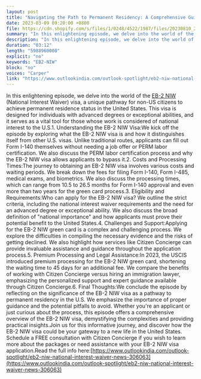 ```yaml
---
layout: post
title: "Navigating the Path to Permanent Residency: A Comprehensive Guide to the EB-2 NIW Visa"
date: 2023-03-09 09:20:00 +0800
file: https://cdn.shopify.com/s/files/1/0248/4522/1987/files/20230810_2.mp3?v=1691631921
summary: "In this enlightening episode, we delve into the world of the EB-2 NIW (National Interest Waiver) visa, a unique pathway for non-US citizens to achieve permanent residence status in the United States. This visa is designed for individuals with advanced degrees or exceptional abilities, and it serves as a vital tool for those whose work is considered of national interest to the U.S.1. Understanding the EB-2 NIW Visa:We kick off the episode by exploring what the EB-2 NIW visa is and how it distinguishes itself from other U.S. visas. Unlike traditional routes, applicants can fill out Form I-140 themselves without needing a job offer or PERM labor certification. We also discuss the PERM labor certification process and why the EB-2 NIW visa allows applicants to bypass it.2. Costs and Processing Times:The journey to obtaining an EB-2 NIW visa involves various costs and waiting periods. We break down the fees for filing Form I-140, Form I-485, medical exams, and biometrics. We also discuss the processing times, which can range from 10.5 to 26.5 months for Form I-140 approval and even more than two years for the green card process.3. Eligibility and Requirements:Who can apply for the EB-2 NIW visa? We outline the strict criteria, including the national interest waiver requirements and the need for an advanced degree or exceptional ability. We also discuss the broad definition of "national importance" and how applicants must prove their potential benefit to the United States.4. Challenges and Support:Applying for the EB-2 NIW green card is a complex and challenging process. We explore the difficulties in compiling the necessary evidence and the risks of getting declined. We also highlight how services like Citizen Concierge can provide invaluable assistance and guidance throughout the application process.5. Premium Processing and Legal Assistance:In 2023, the USCIS introduced premium processing for the EB-2 NIW green card, shortening the waiting time to 45 days for an additional fee. We compare the benefits of working with Citizen Concierge versus hiring an immigration lawyer, emphasizing the personalized support and expert guidance available through Citizen Concierge.6. Final Thoughts:We conclude the episode by reflecting on the significance of the EB-2 NIW visa as a pathway to permanent residency in the U.S. We emphasize the importance of proper guidance and the potential pitfalls to avoid. Whether you're an applicant or just curious about the process, this episode offers a comprehensive overview of the EB-2 NIW visa, demystifying the complexities and providing practical insights.Join us for this informative journey, and discover how the EB-2 NIW visa could be your gateway to a new life in the United States. Schedule a FREE consultation with Citizen Concierge if you wish to learn more about the packages or need assistance with your EB-2 NIW visa application."
description: "In this enlightening episode, we delve into the world of the <a href='https://www.outlookindia.com/outlook-spotlight/eb2-niw-national-interest-waiver-news-306063'>EB-2 NIW</a> (National Interest Waiver) visa, a unique pathway for non-US citizens to achieve permanent residence status in the United States. This visa is designed for individuals with advanced degrees or exceptional abilities, and it serves as a vital tool for those whose work is considered of national interest to the U.S.1. Understanding the EB-2 NIW Visa:We kick off the episode by exploring what the EB-2 NIW visa is and how it distinguishes itself from other U.S. visas. Unlike traditional routes, applicants can fill out Form I-140 themselves without needing a job offer or PERM labor certification. We also discuss the PERM labor certification process and why the EB-2 NIW visa allows applicants to bypass it.2. Costs and Processing Times:The journey to obtaining an EB-2 NIW visa involves various costs and waiting periods. We break down the fees for filing Form I-140, Form I-485, medical exams, and biometrics. We also discuss the processing times, which can range from 10.5 to 26.5 months for Form I-140 approval and even more than two years for the green card process.3. Eligibility and Requirements:Who can apply for the EB-2 NIW visa? We outline the strict criteria, including the national interest waiver requirements and the need for an advanced degree or exceptional ability. We also discuss the broad definition of "national importance" and how applicants must prove their potential benefit to the United States.4. Challenges and Support:Applying for the EB-2 NIW green card is a complex and challenging process. We explore the difficulties in compiling the necessary evidence and the risks of getting declined. We also highlight how services like Citizen Concierge can provide invaluable assistance and guidance throughout the application process.5. Premium Processing and Legal Assistance:In 2023, the USCIS introduced premium processing for the EB-2 NIW green card, shortening the waiting time to 45 days for an additional fee. We compare the benefits of working with Citizen Concierge versus hiring an immigration lawyer, emphasizing the personalized support and expert guidance available through Citizen Concierge.6. Final Thoughts:We conclude the episode by reflecting on the significance of the EB-2 NIW visa as a pathway to permanent residency in the U.S. We emphasize the importance of proper guidance and the potential pitfalls to avoid. Whether you're an applicant or just curious about the process, this episode offers a comprehensive overview of the EB-2 NIW visa, demystifying the complexities and providing practical insights.Join us for this informative journey, and discover how the EB-2 NIW visa could be your gateway to a new life in the United States. Schedule a FREE consultation with Citizen Concierge if you wish to learn more about the packages or need assistance with your EB-2 NIW visa application.Read the full info here:<a href='https://www.outlookindia.com/outlook-spotlight/eb2-niw-national-interest-waiver-news-306063'>https://www.outlookindia.com/outlook-spotlight/eb2-niw-national-interest-waiver-news-306063</a> "
duration: "03:12"
length: "5988960000"
explicit: "no"
keywords: "EB2-NIW"
block: "no"
voices: "Carper"
link: "https://www.outlookindia.com/outlook-spotlight/eb2-niw-national-interest-waiver-news-306063"
---
```


In this enlightening episode, we delve into the world of the [EB-2 NIW](https://www.outlookindia.com/outlook-spotlight/eb2-niw-national-interest-waiver-news-306063) (National Interest Waiver) visa, a unique pathway for non-US citizens to achieve permanent residence status in the United States. This visa is designed for individuals with advanced degrees or exceptional abilities, and it serves as a vital tool for those whose work is considered of national interest to the U.S.1. Understanding the EB-2 NIW Visa:We kick off the episode by exploring what the EB-2 NIW visa is and how it distinguishes itself from other U.S. visas. Unlike traditional routes, applicants can fill out Form I-140 themselves without needing a job offer or PERM labor certification. We also discuss the PERM labor certification process and why the EB-2 NIW visa allows applicants to bypass it.2. Costs and Processing Times:The journey to obtaining an EB-2 NIW visa involves various costs and waiting periods. We break down the fees for filing Form I-140, Form I-485, medical exams, and biometrics. We also discuss the processing times, which can range from 10.5 to 26.5 months for Form I-140 approval and even more than two years for the green card process.3. Eligibility and Requirements:Who can apply for the EB-2 NIW visa? We outline the strict criteria, including the national interest waiver requirements and the need for an advanced degree or exceptional ability. We also discuss the broad definition of "national importance" and how applicants must prove their potential benefit to the United States.4. Challenges and Support:Applying for the EB-2 NIW green card is a complex and challenging process. We explore the difficulties in compiling the necessary evidence and the risks of getting declined. We also highlight how services like Citizen Concierge can provide invaluable assistance and guidance throughout the application process.5. Premium Processing and Legal Assistance:In 2023, the USCIS introduced premium processing for the EB-2 NIW green card, shortening the waiting time to 45 days for an additional fee. We compare the benefits of working with Citizen Concierge versus hiring an immigration lawyer, emphasizing the personalized support and expert guidance available through Citizen Concierge.6. Final Thoughts:We conclude the episode by reflecting on the significance of the EB-2 NIW visa as a pathway to permanent residency in the U.S. We emphasize the importance of proper guidance and the potential pitfalls to avoid. Whether you're an applicant or just curious about the process, this episode offers a comprehensive overview of the EB-2 NIW visa, demystifying the complexities and providing practical insights.Join us for this informative journey, and discover how the EB-2 NIW visa could be your gateway to a new life in the United States. Schedule a FREE consultation with Citizen Concierge if you wish to learn more about the packages or need assistance with your EB-2 NIW visa application.Read the full info here:[https://www.outlookindia.com/outlook-spotlight/eb2-niw-national-interest-waiver-news-306063](https://www.outlookindia.com/outlook-spotlight/eb2-niw-national-interest-waiver-news-306063)
